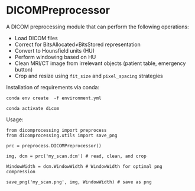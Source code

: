 # DICOMPreprocessor

A DICOM preprocessing module that can perform the following operations:

* Load DICOM files
* Correct for BitsAllocated≠BitsStored representation
* Convert to Hounsfield units (HU)
* Perform windowing based on HU
* Clean MRI/CT image from irrelevant objects (patient table, emergency button)
* Crop and resize using `fit_size` and `pixel_spacing` strategies

Installation of requirements via conda:

```
conda env create  -f environment.yml

conda activate dicom
```

Usage:

```
from dicomprocessing import preprocess
from dicomprocessing.utils import save_png

prc = preprocess.DICOMPreprocessor()

img, dcm = prc('my_scan.dcm') # read, clean, and crop

WindowWidth = dcm.WindowWidth # WindowWidth for optimal png compression

save_png('my_scan.png', img, WindowWidth) # save as png
```

